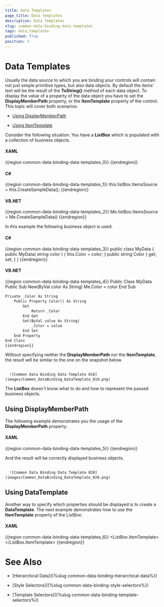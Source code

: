 ```yaml
---
title: Data Templates
page_title: Data Templates
description: Data Templates
slug: common-data-binding-data-templates
tags: data,templates
published: True
position: 3
---
```


# Data Templates



Usually the data source to which you are binding your controls will contain not just simple primitive types, but also data objects. By default the items’ text will be the result of the __ToString()__ method of each data object. To display the value of a property of the data object you have to set the __DisplayMemberPath__ property, or the __ItemTemplate__ property of the control. This topic will cover both scenarios:

* [Using DisplayMemberPath](#Using_DisplayMemberPath)

* [Using ItemTemplate](#Using_DataTemplate)

Consider the following situation. You have a __ListBox__ which is populated with a collection of business objects.

#### __XAML__

{{region common-data-binding-data-templates_0}}
	<ListBox x:Name="listBox"/>
	{{endregion}}



#### __C#__

{{region common-data-binding-data-templates_1}}
	this.listBox.ItemsSource = this.CreateSampleData();
	{{endregion}}



#### __VB.NET__

{{region common-data-binding-data-templates_2}}
	Me.listBox.ItemsSource = Me.CreateSampleData()
	{{endregion}}



In this example the following business object is used:

#### __C#__

{{region common-data-binding-data-templates_3}}
	public class MyData
	{
	    public MyData( string color )
	    {
	        this.Color = color;
	    }
	    public string Color
	    {
	        get;
	        set;
	    }
	}
	{{endregion}}



#### __VB.NET__

{{region common-data-binding-data-templates_4}}
	Public Class MyData
	    Public Sub New(ByVal color As String)
	        Me.Color = color
	    End Sub
	
	Private _Color As String
	    Public Property Color() As String
	        Get
	            Return _Color
	        End Get
	        Set(ByVal value As String)
	            _Color = value
	        End Set
	    End Property
	End Class
	{{endregion}}



Without specifying neither the __DisplayMemberPath__ nor the __ItemTemplate__, the result will be similar to the one on the snapshot below.




         
      ![Common Data Binding Data Template 010](images/Common_DataBinding_DataTemplate_010.png)

The __ListBox__ doesn't know what to do and how to represent the passed business objects.

## Using DisplayMemberPath

The following example demonstrates you the usage of the __DisplayMemberPath__ property.

#### __XAML__

{{region common-data-binding-data-templates_5}}
	<ListBox x:Name="listBox" DisplayMemberPath="Color"/>
	{{endregion}}



And the result will be correctly displayed business objects.




         
      ![Common Data Binding Data Template 020](images/Common_DataBinding_DataTemplate_020.png)

## Using DataTemplate

Another way to specify which properties should be displayed is to create a __DataTemplate__. The next example demonstrates how to use the __ItemTemplate__ property of the ListBox:

#### __XAML__

{{region common-data-binding-data-templates_6}}
	<ListBox x:Name="listBox">
	    <ListBox.ItemTemplate>
	        <DataTemplate>
	            <TextBlock Text="{Binding Color}"/>
	        </DataTemplate>
	    </ListBox.ItemTemplate>
	</ListBox>
	{{endregion}}



# See Also

 * [Hierarchical Data]({%slug common-data-binding-hierarchical-data%})

 * [Style Selectors]({%slug common-data-binding-style-selectors%})

 * [Template Selectors]({%slug common-data-binding-template-selectors%})
